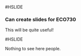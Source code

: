 

#HSLIDE

### Can create slides for ECO730

This will be quite useful!

#HSLIDE

Nothing to see here people.
